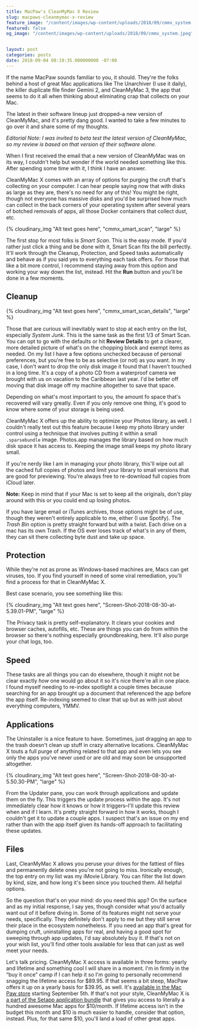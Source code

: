 ```yaml
---
title: MacPaw's CleanMyMac X Review
slug: macpaws-cleanmymac-x-review
feature_image: "/content/images/wp-content/uploads/2018/09/cmmx_system.jpeg"
featured: false
og_image: "/content/images/wp-content/uploads/2018/09/cmmx_system.jpeg"


layout: post
categories: posts
date: 2018-09-04 08:19:35.000000000 -07:00
---
```


If the name MacPaw sounds familiar to you, it should. They're the folks behind a host of great Mac applications like The Unarchiver (I use it daily), the killer duplicate file finder Gemini 2, and CleanMyMac 3, the app that seems to do it all when thinking about eliminating crap that collects on your Mac.

The latest in their software lineup just dropped–a new version of CleanMyMac, and it's pretty dang good. I wanted to take a few minutes to go over it and share some of my thoughts.

_Editorial Note: I was invited to beta test the latest version of CleanMyMac, so my review is based on that version of their software alone._

When I first received the email that a new version of CleanMyMac was on its way, I couldn't help but wonder if the world needed something like this. After spending some time with it, I think I have an answer.

CleanMyMac X comes with an array of options for purging the cruft that's collecting on your computer. I can hear people saying now that with disks as large as they are, there's no need for any of this! You might be right, though not everyone has massive disks and you'd be surprised how much can collect in the back corners of your operating system after several years of botched removals of apps, all those Docker containers that collect dust, etc.

{% cloudinary_img "Alt text goes here", "cmmx_smart_scan", "large" %}

The first stop for most folks is _Smart Scan_. This is the easy mode. If you'd rather just click a thing and be done with it, Smart Scan fits the bill perfectly. It'll work through the Cleanup, Protection, and Speed tasks automatically and behave as if you said yes to everything each task offers. For those that like a bit more control, I recommend staying away from this option and working your way down the list, instead. Hit the **Run** button and you'll be done in a few moments.

## Cleanup

{% cloudinary_img "Alt text goes here", "cmmx_smart_scan_details", "large" %}

Those that are curious will inevitably want to stop at each entry on the list, especially _System Junk_. This is the same task as the first 1/3 of Smart Scan. You can opt to go with the defaults or hit **Review Details** to get a clearer, more detailed picture of what's on the chopping block and exempt items as needed. On my list I have a few options unchecked because of personal preferences, but you're free to be as selective (or not) as you want. In my case, I don't want to drop the only disk image it found that I haven't touched in a long time. It's a copy of a photo CD from a waterproof camera we brought with us on vacation to the Caribbean last year. I'd be better off moving that disk image off my machine altogether to save that space.

Depending on what's most important to you, the amount fo space that's recovered will vary greatly. Even if you only remove one thing, it's good to know where some of your storage is being used.

CleanMyMac X offers up the ability to optimize your Photos library, as well. I couldn't really test out this feature because I keep my photo library under control using a technique that involves putting it within a small `.sparsebundle` image. Photos.app manages the library based on how much disk space it has access to. Keeping the image small keeps my photo library small.

If you're nerdy like I am in managing your photo library, this'll wipe out all the cached full copies of photos and limit your library to small versions that are good for previewing. You're always free to re-download full copies from iCloud later.

**Note:** Keep in mind that if your Mac is set to keep all the originals, don't play around with this or you could end up losing photos.

If you have large email or iTunes archives, those options might be of use, though they weren't entirely applicable to me, either (I use Spotify). The _Trash Bin_ option is pretty straight forward but with a twist. Each drive on a mac has its own Trash. If the OS ever loses track of what's in any of them, they can sit there collecting byte dust and take up space.

## Protection

While they're not as prone as Windows-based machines are, Macs can get viruses, too. If you find yourself in need of some viral remediation, you'll find a process for that in CleanMyMac X.

Best case scenario, you see something like this:

{% cloudinary_img "Alt text goes here", "Screen-Shot-2018-08-30-at-5.39.01-PM", "large" %}

The Privacy task is pretty self-explanatory. It clears your cookies and browser caches, autofills, etc. These are things you can do from within the browser so there's nothing especially groundbreaking, here. It'll also purge your chat logs, too.

## Speed

These tasks are all things you can do elsewhere, though it might not be clear exactly _how_ one would go about it so it's nice there're all in one place. I found myself needing to re-index spotlight a couple times because searching for an app brought up a document that referenced the app before the app itself. Re-indexing seemed to clear that up but as with just about everything computers, YMMV.

## Applications

The Uninstaller is a nice feature to have. Sometimes, just dragging an app to the trash doesn't clean up stuff in crazy alternative locations. CleanMyMac X touts a full purge of anything related to that app and even lets you see only the apps you've never used or are old and may soon be unsupported altogether.

{% cloudinary_img "Alt text goes here", "Screen-Shot-2018-08-30-at-5.50.30-PM", "large" %}

From the Updater pane, you can work through applications and update them on the fly. This triggers the update process within the app. It's not immediately clear how it knows or how it triggers–I'll update this review when and if I learn. It's pretty straight forward in how it works, though I couldn't get it to update a couple apps. I suspect that's an issue on my end rather than with the app itself given its hands-off approach to facilitating these updates.

## Files

Last, CleanMyMac X allows you peruse your drives for the fattiest of files and permanently delete ones you're not going to miss. Ironically enough, the top entry on my list was my iMovie Library. You can filter the list down by kind, size, and how long it's been since you touched them. All helpful options.

So the question that's on your mind: do you need this app? On the surface and as my initial response, I say yes, though consider what you'd actually want out of it before diving in. Some of its features might not serve your needs, specifically. They definitely don't apply to me but they still serve their place in the ecosystem nonetheless. If you need an app that's great for dumping cruft, uninstalling apps for real, and having a good spot for sweeping through app updates, I'd say absolutely buy it. If that's not on your wish list, you'll find other tools available for less that can just as well meet your needs.

Let's talk pricing. CleanMyMac X access is available in three forms: yearly and lifetime and something cool I will share in a moment. I'm in firmly in the “buy it once” camp if I can help it so I'm going to personally recommend snagging the lifetime access for $89.95. If that seems a bit steep, MacPaw offers it up on a yearly basis for $39.95, as well. It's [available in the Mac Paw store](https://johnathan.org/cleanmymacx) starting September 5th. If that's not your style, CleanMyMac X is [a part of the Setapp application bundle](https://johnathan.org/setapp) that gives you access to literally a hundred awesome Mac apps for $10/month. If lifetime access isn't in the budget this month and $10 is much easier to handle, consider that option, instead. Plus, for that same $10, you'll land a load of other great apps.

